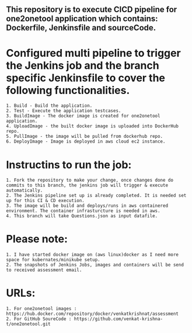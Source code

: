 ## This repository is to execute CICD pipeline for one2onetool application which contains: Dockerfile, Jenkinsfile and sourceCode. 

 # Configured multi pipeline to trigger the Jenkins job and the branch specific Jenkinsfile to cover the following functionalities. 
    1. Build - Build the application.
    2. Test - Execute the application testcases.
    3. BuildImage - The docker image is created for one2onetool application.
    4. UploadImage - the built docker image is uploaded into DockerHub repo.
    5. PullImage - the image will be pulled from dockerhub repo.
    6. DeployImage - Image is deployed in aws cloud ec2 instance.
    
 # Instructins to run the job:
    1. Fork the repository to make your change, once changes done do commits to this branch, the jenkins job will trigger & execute automatically.
    2. The Jenkins pipeline set up is already completed. It is needed set up for this CI & CD execution.
    3. The image will be build and deploys/runs in aws containered environment. The container infrasturcture is needed in aws.
    4. This branch will take Questions.json as input datafile.

# Please note:
    1. I have started docker image on (aws linux)docker as I need more space for kubernates/minikube setup.
    2. The snapshots of Jenkins Jobs, images and containers will be send to received assessment email.

# URLs:
    1. For one2onetool images : https://hub.docker.com/repository/docker/venkatkrishnat/assessment
    2. For GitHub SoureCode : https://github.com/venkat-krishna-t/one2onetool.git    
